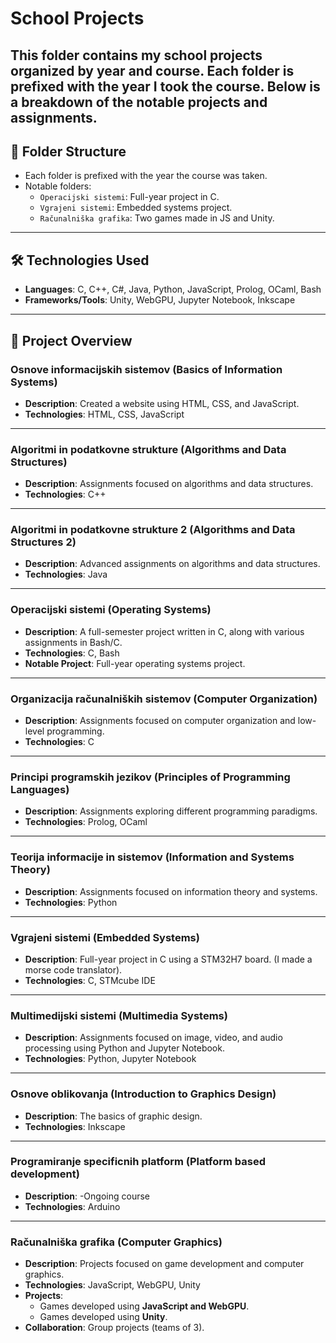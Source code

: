 # School Projects

This folder contains my school projects organized by year and course. Each folder is prefixed with the year I took the course. Below is a breakdown of the notable projects and assignments.
---

## 📁 Folder Structure
- Each folder is prefixed with the year the course was taken.
- Notable folders:
  - `Operacijski sistemi`: Full-year project in C.
  - `Vgrajeni sistemi`: Embedded systems project.
  - `Računalniška grafika`: Two games made in JS and Unity.
---

## 🛠️ Technologies Used
- **Languages**: C, C++, C#, Java, Python, JavaScript, Prolog, OCaml, Bash
- **Frameworks/Tools**: Unity, WebGPU, Jupyter Notebook, Inkscape

---

## 📂 Project Overview

### **Osnove informacijskih sistemov (Basics of Information Systems)**
- **Description**: Created a website using HTML, CSS, and JavaScript.
- **Technologies**: HTML, CSS, JavaScript

---

### **Algoritmi in podatkovne strukture (Algorithms and Data Structures)**
- **Description**: Assignments focused on algorithms and data structures.
- **Technologies**: C++

---

### **Algoritmi in podatkovne strukture 2 (Algorithms and Data Structures 2)**
- **Description**: Advanced assignments on algorithms and data structures.
- **Technologies**: Java

---

### **Operacijski sistemi (Operating Systems)**
- **Description**: A full-semester project written in C, along with various assignments in Bash/C.
- **Technologies**: C, Bash
- **Notable Project**: Full-year operating systems project.

---

### **Organizacija računalniških sistemov (Computer Organization)**
- **Description**: Assignments focused on computer organization and low-level programming.
- **Technologies**: C

---

### **Principi programskih jezikov (Principles of Programming Languages)**
- **Description**: Assignments exploring different programming paradigms.
- **Technologies**: Prolog, OCaml

---

### **Teorija informacije in sistemov (Information and Systems Theory)**
- **Description**: Assignments focused on information theory and systems.
- **Technologies**: Python

---

### **Vgrajeni sistemi (Embedded Systems)**
- **Description**: Full-year project in C using a STM32H7 board. (I made a morse code translator).
- **Technologies**: C, STMcube IDE

---

### **Multimedijski sistemi (Multimedia Systems)**
- **Description**: Assignments focused on image, video, and audio processing using Python and Jupyter Notebook.
- **Technologies**: Python, Jupyter Notebook

---

### **Osnove oblikovanja (Introduction to Graphics Design)**
- **Description**: The basics of graphic design.
- **Technologies**: Inkscape

---

### **Programiranje specificnih platform (Platform based development)**
- **Description**: -Ongoing course
- **Technologies**: Arduino

---

### **Računalniška grafika (Computer Graphics)**
- **Description**: Projects focused on game development and computer graphics.
- **Technologies**: JavaScript, WebGPU, Unity
- **Projects**:
  - Games developed using **JavaScript and WebGPU**.
  - Games developed using **Unity**.
- **Collaboration**: Group projects (teams of 3).
